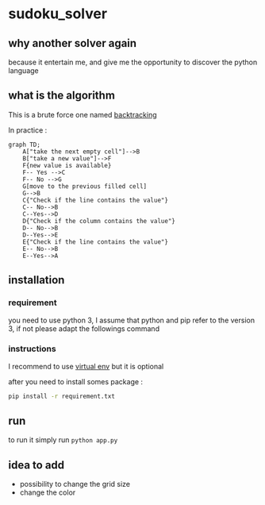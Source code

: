 # sudoku_solver

## why another solver again

because it entertain me, and give me the opportunity to discover the python language

## what is the algorithm

This is a brute force one named [backtracking](https://en.wikipedia.org/wiki/Sudoku_solving_algorithms#backtracking)

In practice :

```mermaid
graph TD;
    A["take the next empty cell"]-->B
    B["take a new value"]-->F
    F{new value is available}
    F-- Yes -->C
    F-- No -->G
    G[move to the previous filled cell]
    G-->B
    C{"Check if the line contains the value"}
    C-- No-->B
    C--Yes-->D
    D{"Check if the column contains the value"}
    D-- No-->B
    D--Yes-->E
    E{"Check if the line contains the value"}
    E-- No-->B
    E--Yes-->A
```

## installation

### requirement
you need to use python 3, I assume that python and pip refer to the version 3, if not please adapt the followings command

### instructions

I recommend to use [virtual env](https://virtualenv.pypa.io/en/latest/) but it is optional

after you need to install somes package :

```bash
pip install -r requirement.txt
```

## run

to run it simply run `python app.py`

## idea to add

* possibility to change the grid size
* change the color